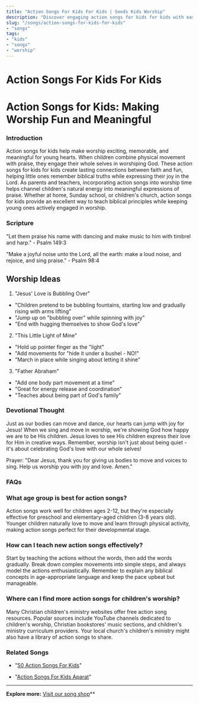 ```yaml
---
title: "Action Songs For Kids For Kids | Seeds Kids Worship"
description: "Discover engaging action songs for kids for kids with easy motions and biblical lessons. Perfect for children's worship, Sunday school, and family devotions."
slug: "/songs/action-songs-for-kids-for-kids"
- "songs"
tags:
- "kids"
- "songs"
- "worship"
---
```


# Action Songs For Kids For Kids

# Action Songs for Kids: Making Worship Fun and Meaningful

### Introduction
Action songs for kids help make worship exciting, memorable, and meaningful for young hearts. When children combine physical movement with praise, they engage their whole selves in worshiping God. These action songs for kids for kids create lasting connections between faith and fun, helping little ones remember biblical truths while expressing their joy in the Lord. As parents and teachers, incorporating action songs into worship time helps channel children's natural energy into meaningful expressions of praise. Whether at home, Sunday school, or children's church, action songs for kids provide an excellent way to teach biblical principles while keeping young ones actively engaged in worship.

### Scripture
"Let them praise his name with dancing and make music to him with timbrel and harp." - Psalm 149:3

"Make a joyful noise unto the Lord, all the earth: make a loud noise, and rejoice, and sing praise." - Psalm 98:4

## Worship Ideas
1. "Jesus' Love is Bubbling Over"
- "Children pretend to be bubbling fountains, starting low and gradually rising with arms lifting"
- "Jump up on "bubbling over" while spinning with joy"
- "End with hugging themselves to show God's love"

2. "This Little Light of Mine"
- "Hold up pointer finger as the "light"
- "Add movements for "hide it under a bushel - NO!"
- "March in place while singing about letting it shine"

3. "Father Abraham"
- "Add one body part movement at a time"
- "Great for energy release and coordination"
- "Teaches about being part of God's family"

### Devotional Thought
Just as our bodies can move and dance, our hearts can jump with joy for Jesus! When we sing and move in worship, we're showing God how happy we are to be His children. Jesus loves to see His children express their love for Him in creative ways. Remember, worship isn't just about being quiet - it's about celebrating God's love with our whole selves!

Prayer: "Dear Jesus, thank you for giving us bodies to move and voices to sing. Help us worship you with joy and love. Amen."

### FAQs

### What age group is best for action songs?
Action songs work well for children ages 2-12, but they're especially effective for preschool and elementary-aged children (3-8 years old). Younger children naturally love to move and learn through physical activity, making action songs perfect for their developmental stage.

### How can I teach new action songs effectively?
Start by teaching the actions without the words, then add the words gradually. Break down complex movements into simple steps, and always model the actions enthusiastically. Remember to explain any biblical concepts in age-appropriate language and keep the pace upbeat but manageable.

### Where can I find more action songs for children's worship?
Many Christian children's ministry websites offer free action song resources. Popular sources include YouTube channels dedicated to children's worship, Christian bookstores' music sections, and children's ministry curriculum providers. Your local church's children's ministry might also have a library of action songs to share.

### Related Songs

- "[50 Action Songs For Kids](/songs/50-action-songs-for-kids/)"

- "[Action Songs For Kids Aparat](/songs/action-songs-for-kids-aparat/)"

---

**Explore more:** [Visit our song shop](https://seedskidsworship.com/shop)**

<!-- Schema Markup -->
<script type="application/ld+json">
{
  "@context": "https://schema.org",
  "@type": "MusicRecording",
  "name": "Action Songs For Kids For Kids",
  "byArtist": {
    "@type": "MusicGroup",
    "name": "Seeds Kids Worship"
  },
  "isFamilyFriendly": true,
  "url": "https://seedskidsworship.com/songs/action-songs-for-kids-for-kids/"
}
</script>